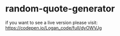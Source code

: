 # random-quote-generator

if you want to see a live version please visit:
https://codepen.io/Logan_code/full/dyOWVJg
